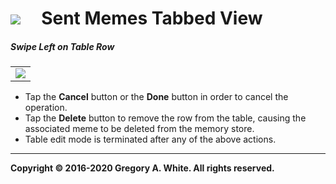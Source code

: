 # ![][AppIcon]&nbsp;&nbsp;&nbsp;&nbsp;&nbsp;Sent Memes Tabbed View

##### Swipe Left on Table Row
| | 
| :---: | 
| ![][SwipeLeftOnRow] | 

* Tap the **Cancel** button or the **Done** button in order to cancel the operation.
* Tap the **Delete** button to remove the row from the table, causing the associated meme to be deleted from the memory store.
* Table edit mode is terminated after any of the above actions.

---
**Copyright © 2016-2020 Gregory A. White. All rights reserved.**



[AppIcon]:         ../images/MemeMeAppIcon_80.png

[SwipeLeftOnRow]:  ../images/SwipeLeftOnRow.png
